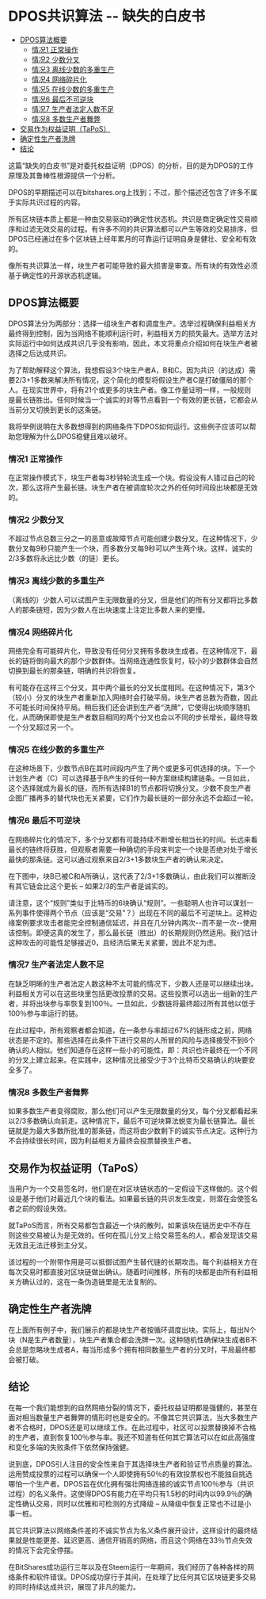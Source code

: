 # DPOS共识算法 -- 缺失的白皮书

- [DPOS算法概要](#dpos算法概要)
  - [情况1 正常操作](#情况1-正常操作)
  - [情况2 少数分叉](#情况2-少数分叉)
  - [情况3 离线少数的多重生产](#情况3-离线少数的多重生产)
  - [情况4 网络碎片化](#情况4-网络碎片化)
  - [情况5 在线少数的多重生产](#情况5-在线少数的多重生产)
  - [情况6 最后不可逆块](#情况6-最后不可逆块)
  - [情况7 生产者法定人数不足](#情况7-生产者法定人数不足)
  - [情况8 多数生产者舞弊](#情况8-多数生产者舞弊)
- [交易作为权益证明（TaPoS）](#交易作为权益证明tapos)
- [确定性生产者洗牌](#确定性生产者洗牌)
- [结论](#结论)

这篇“缺失的白皮书”是对委托权益证明（DPOS）的分析，目的是为DPOS的工作原理及其鲁棒性根源提供一个分析。

DPOS的早期描述可以在bitshares.org上找到；不过，那个描述还包含了许多不属于实际共识过程的内容。

所有区块链本质上都是一种由交易驱动的确定性状态机。共识是商定确定性交易顺序和过滤无效交易的过程。有许多不同的共识算法都可以产生等效的交易排序，但DPOS已经通过在多个区块链上经年累月的可靠运行证明自身是健壮、安全和有效的。

像所有共识算法一样，块生产者可能导致的最大损害是审查。所有块的有效性必须基于确定性的开源状态机逻辑。

## DPOS算法概要

DPOS算法分为两部分：选择一组块生产者和调度生产。选举过程确保利益相关方最终得到控制，因为当网络不能顺利运行时，利益相关方的损失最大。选举方法对实际运行中如何达成共识几乎没有影响，因此，本文将重点介绍如何在块生产者被选择之后达成共识。

为了帮助解释这个算法，我想假设3个块生产者A，B和C。因为共识（的达成）需要2/3+1多数来解决所有情况，这个简化的模型将假设生产者C是打破僵局的那个人。在现实世界中，将有21个或更多的块生产者。像工作量证明一样，一般规则是最长链胜出。任何时候当一个诚实的对等节点看到一个有效的更长链，它都会从当前分叉切换到更长的这条链。

我将举例说明在大多数想得到的网络条件下DPOS如何运行。这些例子应该可以帮助您理解为什么DPOS稳健且难以破坏。

### 情况1 正常操作

在正常操作模式下，块生产者每3秒钟轮流生成一个块。假设没有人错过自己的轮次，那么这将产生最长链。块生产者在被调度轮次之外的任何时间段出块都是无效的。

### 情况2 少数分叉

不超过节点总数三分之一的恶意或故障节点可能创建少数分叉。在这种情况下，少数分叉每9秒只能产生一个块，而多数分叉每9秒可以产生两个块。这样，诚实的2/3多数将永远比少数（的链）更长。

### 情况3 离线少数的多重生产

（离线的）少数人可以试图产生无限数量的分叉，但是他们的所有分叉都将比多数人的那条链短，因为少数人在出块速度上注定比多数人来的更慢。

### 情况4 网络碎片化

网络完全有可能碎片化，导致没有任何分叉拥有多数块生成者。在这种情况下，最长的链将倒向最大的那个少数群体。当网络连通性恢复时，较小的少数群体会自然切换到最长的那条链，明确的共识将恢复。

有可能存在这样三个分叉，其中两个最长的分叉长度相同。在这种情况下，第3个（较小）分叉的块生产者重新加入网络时会打破平局。块生产者总数为奇数，因此不可能长时间保持平局。稍后我们还会讲到生产者“洗牌”，它使得出块顺序随机化，从而确保即使是生产者数目相同的两个分叉也会以不同的步长增长，最终导致一个分叉超过另一个。

### 情况5 在线少数的多重生产

在这种场景下，少数节点B在其时间段内产生了两个或更多可供选择的块。下一个计划生产者（C）可以选择基于B产生的任何一种方案继续构建链条。一旦如此，这个选择就成为最长的链，而所有选择B1的节点都将切换分叉。少数不良生产者企图广播再多的替代块也无关紧要，它们作为最长链的一部分永远不会超过一轮。

### 情况6 最后不可逆块

在网络碎片化的情况下，多个分叉都有可能持续不断增长相当长的时间。长远来看最长的链终将获胜，但观察者需要一种确切的手段来判定一个块是否绝对处于增长最快的那条链。这可以通过观察来自2/3+1多数块生产者的确认来决定。

在下图中，块B已被C和A所确认，这代表了2/3+1多数确认，由此我们可以推断没有其它链会比这个更长 – 如果2/3的生产者是诚实的。

请注意，这个“规则”类似于比特币的6块确认“规则”。一些聪明人也许可以谋划一系列事件使得两个节点（应该是“交易”？）出现在不同的最后不可逆块上。这种边缘案例要求攻击者能完全控制通信延迟，并且在几分钟内两次--而不是一次--使用该控制。即便这真的发生了，那么最长链（胜出）的长期规则仍然适用。我们估计这种攻击的可能性足够接近0，且经济后果无关紧要，因此不足为虑。

### 情况7 生产者法定人数不足

在缺乏明晰的生产者法定人数这种不太可能的情况下，少数人还是可以继续出块。利益相关方可以在这些块里包括更改投票的交易。这些投票可以选出一组新的生产者，并将出块参与率恢复到100％。一旦如此，少数链将最终超过所有其他以低于100％参与率运行的链。

在此过程中，所有观察者都会知道，在一条参与率超过67%的链形成之前，网络状态是不定的。那些选择在此条件下进行交易的人所冒的风险与选择接受不到6个确认的人相似。他们知道存在这样一些小的可能性，即：共识也许最终在一个不同的分叉上建立起来。在实践中，这种情况比接受少于3个比特币交易确认的块要安全多了。

### 情况8 多数生产者舞弊

如果多数生产者变得腐败，那么他们可以产生无限数量的分叉，每个分叉都看起来以2/3多数确认向前走。这种情况下，最后不可逆块算法蜕变为最长链算法。最长链就是为最大多数所批准的那条链，而这将由少数剩下的诚实节点决定。这种行为不会持续很长时间，因为利益相关方最终会投票替换生产者。

## 交易作为权益证明（TaPoS）

当用户为一个交易签名时，他们是在对区块链状态的一定假设下这样做的。这个假设是基于他们对最近几个块的看法。如果最长链的共识发生改变，则潜在会使签名者之前的假设失效。

就TaPoS而言，所有交易都包含最近一个块的散列，如果该块在链历史中不存在则这些交易被认为是无效的。任何在孤儿分叉上给交易签名的人，都会发现该交易无效且无法迁移到主分叉。

该过程的一个附带作用是可以抵御试图产生替代链的长期攻击。每个利益相关方在每次交易时都直接对区块链做出确认。随着时间推移，所有的块都是由所有利益相关方确认过的，这在一条伪造链里是无法复制的。

## 确定性生产者洗牌

在上面所有例子中，我们展示的都是块生产者按循环调度出块。实际上，每出N个块（N是生产者数量），块生产者集合都会洗牌一次。这种随机性确保块生成者B不会总是忽略块生成者A，每当形成多个拥有相同数量生产者的分叉时，平局最终都会被打破。

## 结论

在每一个我们能想到的自然网络分裂的情况下，委托权益证明都是强健的，甚至在面对相当数量生产者舞弊的情形时也是安全的。不像其它共识算法，当大多数生产者不合格时，DPOS还是可以继续工作。在此过程中，社区可以投票替换掉不合格的生产者，直到恢复100％参与率。我还不知道有任何其它算法可以在如此高强度和变化多端的失败条件下依然保持强健。

说到底，DPOS引人注目的安全性来自于其选择块生产者和验证节点质量的算法。运用赞成投票的过程可以确保一个人即使拥有50％的有效投票权也不能独自挑选哪怕一个生产者。DPOS旨在优化拥有强壮网络连接的诚实节点100％参与（共识过程）的名义条件。这使得DPOS有能力在平均只有1.5秒的时间内以99.9％的确定性确认交易，同时以优雅和可检测的方式降级 – 从降级中恢复正常也不过是小事一桩。

其它共识算法以网络条件差的不诚实节点为名义条件展开设计，这样设计的最终结果就是性能更差、延迟更高、通信开销高的网络，而且这个网络在33％节点失效的情况下会完全停摆。

在BitShares成功运行三年以及在Steem运行一年期间，我们经历了各种各样的网络条件和软件错误。DPOS成功穿行于其间，在处理了比任何其它区块链更多交易的同时持续达成共识，展现了非凡的能力。
